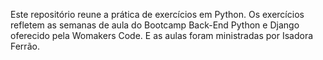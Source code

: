 Este repositório reune a prática de exercícios em Python.
Os exercícios refletem as semanas de aula do Bootcamp Back-End Python e Django oferecido pela Womakers Code. E as aulas foram ministradas por Isadora Ferrão.
